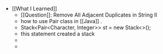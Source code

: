 - [[What I Learned]]
	- [[Question]]: Remove All Adjacent Duplicates in String II
	- how to use Pair class in [[Java]] .
	- Stack<Pair<Character, Integer>> st = new Stack<>();
	- this statement created a stack
	-
	-